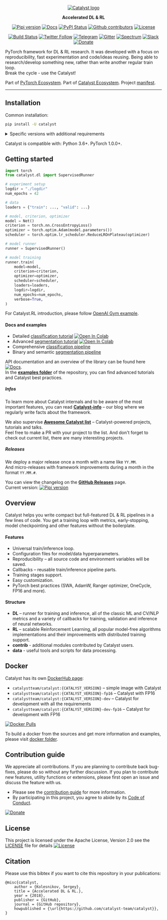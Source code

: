 <div align="center">

[![Catalyst logo](https://raw.githubusercontent.com/catalyst-team/catalyst-pics/master/pics/catalyst_logo.png)](https://github.com/catalyst-team/catalyst)

**Accelerated DL & RL**

[![Pipi version](https://img.shields.io/pypi/v/catalyst.svg)](https://pypi.org/project/catalyst/)
[![Docs](https://img.shields.io/badge/dynamic/json.svg?label=docs&url=https%3A%2F%2Fpypi.org%2Fpypi%2Fcatalyst%2Fjson&query=%24.info.version&colorB=brightgreen&prefix=v)](https://catalyst-team.github.io/catalyst/index.html)
[![PyPI Status](https://pepy.tech/badge/catalyst)](https://pepy.tech/project/catalyst)
[![Github contributors](https://img.shields.io/github/contributors/catalyst-team/catalyst.svg?logo=github&logoColor=white)](https://github.com/catalyst-team/catalyst/graphs/contributors)
[![License](https://img.shields.io/github/license/catalyst-team/catalyst.svg)](LICENSE)

[![Build Status](http://66.248.205.49:8111/app/rest/builds/buildType:id:Catalyst_Deploy/statusIcon.svg)](http://66.248.205.49:8111/project.html?projectId=Catalyst&tab=projectOverview&guest=1)
[![Twitter Follow](https://img.shields.io/twitter/follow/catalyst_core?label=Twitter&style=social)](https://twitter.com/catalyst_core)
[![Telegram](https://img.shields.io/badge/news-on%20telegram-blue)](https://t.me/catalyst_team)
[![Gitter](https://badges.gitter.im/catalyst-team/community.svg)](https://gitter.im/catalyst-team/community?utm_source=badge&utm_medium=badge&utm_campaign=pr-badge)
[![Spectrum](https://img.shields.io/badge/chat-on%20spectrum-blueviolet)](https://spectrum.chat/catalyst)
[![Slack](https://img.shields.io/badge/ODS-slack-red)](https://opendatascience.slack.com/messages/CGK4KQBHD)
[![Donate](https://raw.githubusercontent.com/catalyst-team/catalyst-pics/master/third_party_pics/patreon.png)](https://www.patreon.com/catalyst_team)


</div>

PyTorch framework for DL & RL research.
It was developed with a focus on reproducibility,
fast experimentation and code/ideas reusing.
Being able to research/develop something new,
rather than write another regular train loop. <br/>
Break the cycle - use the Catalyst!

Part of [PyTorch Ecosystem](https://pytorch.org/ecosystem/). Part of [Catalyst Ecosystem](https://docs.google.com/presentation/d/1D-yhVOg6OXzjo9K_-IS5vSHLPIUxp1PEkFGnpRcNCNU/edit?usp=sharing). Project [manifest](https://github.com/catalyst-team/catalyst/blob/master/MANIFEST.md).

---

## Installation

Common installation:
```bash
pip install -U catalyst
```

<details>
<summary>Specific versions with additional requirements</summary>
<p>

```bash
pip install catalyst[ml]         # installs DL+ML based catalyst
pip install catalyst[rl]         # installs DL+RL based catalyst
pip install catalyst[cv]         # installs DL+CV based catalyst
pip install catalyst[nlp]        # installs DL+NLP based catalyst
pip install catalyst[ecosystem]  # installs Catalyst.Ecosystem for DL/RL R&D
pip install catalyst[contrib]    # installs DL+contrib based catalyst
pip install catalyst[all]        # installs everything. Very convenient to deploy on a new server
```
</p>
</details>

Catalyst is compatible with: Python 3.6+. PyTorch 1.0.0+.


## Getting started

```python
import torch
from catalyst.dl import SupervisedRunner

# experiment setup
logdir = "./logdir"
num_epochs = 42

# data
loaders = {"train": ..., "valid": ...}

# model, criterion, optimizer
model = Net()
criterion = torch.nn.CrossEntropyLoss()
optimizer = torch.optim.Adam(model.parameters())
scheduler = torch.optim.lr_scheduler.ReduceLROnPlateau(optimizer)

# model runner
runner = SupervisedRunner()

# model training
runner.train(
    model=model,
    criterion=criterion,
    optimizer=optimizer,
    scheduler=scheduler,
    loaders=loaders,
    logdir=logdir,
    num_epochs=num_epochs,
    verbose=True,
)
```

For Catalyst.RL introduction, please follow [OpenAI Gym example](https://github.com/catalyst-team/catalyst/tree/master/examples/rl_gym).


#### Docs and examples
- Detailed [classification tutorial](./examples/notebooks/classification-tutorial.ipynb) [![Open In Colab](https://colab.research.google.com/assets/colab-badge.svg)](https://colab.research.google.com/github/catalyst-team/catalyst/blob/master/examples/notebooks/classification-tutorial.ipynb)
- Advanced [segmentation tutorial](./examples/notebooks/segmentation-tutorial.ipynb) [![Open In Colab](https://colab.research.google.com/assets/colab-badge.svg)](https://colab.research.google.com/github/catalyst-team/catalyst/blob/master/examples/notebooks/segmentation-tutorial.ipynb)
- Comprehensive [classification pipeline](https://github.com/catalyst-team/classification)
- Binary and semantic [segmentation pipeline](https://github.com/catalyst-team/segmentation)

API documentation and an overview of the library can be found here
[![Docs](https://img.shields.io/badge/dynamic/json.svg?label=docs&url=https%3A%2F%2Fpypi.org%2Fpypi%2Fcatalyst%2Fjson&query=%24.info.version&colorB=brightgreen&prefix=v)](https://catalyst-team.github.io/catalyst/index.html). <br/>
In the **[examples folder](examples)**
of the repository, you can find advanced tutorials and Catalyst best practices.

##### Infos
To learn more about Catalyst internals and to be aware of the most important features, you can read **[Catalyst-info](https://github.com/catalyst-team/catalyst-info)** – our blog where we regularly write facts about the framework.

We also supervise **[Awesome Catalyst list](https://github.com/catalyst-team/awesome-catalyst-list)** – Catalyst-powered projects, tutorials and talks. <br/> 
Feel free to make a PR with your project to the list. And don't forget to check out current list, there are many interesting projects.

##### Releases
We deploy a major release once a month with a name like `YY.MM`. <br/>
And micro-releases with framework improvements during a month in the format `YY.MM.#`.

You can view the changelog on the **[GitHub Releases](https://github.com/catalyst-team/catalyst/releases)** page. <br/>
Current version: [![Pipi version](https://img.shields.io/pypi/v/catalyst.svg)](https://pypi.org/project/catalyst/)


## Overview

Catalyst helps you write compact
but full-featured DL & RL pipelines in a few lines of code.
You get a training loop with metrics, early-stopping, model checkpointing
and other features without the boilerplate.

#### Features

- Universal train/inference loop.
- Configuration files for model/data hyperparameters.
- Reproducibility – all source code and environment variables will be saved.
- Callbacks – reusable train/inference pipeline parts.
- Training stages support.
- Easy customization.
- PyTorch best practices (SWA, AdamW, Ranger optimizer, OneCycle, FP16 and more).


#### Structure

- **DL** – runner for training and inference,
   all of the classic ML and CV/NLP metrics
   and a variety of callbacks for training, validation
   and inference of neural networks.
- **RL** – scalable Reinforcement Learning,
   all popular model-free algorithms implementations and their improvements
   with distributed training support.
- **contrib** - additional modules contributed by Catalyst users.
- **data** - useful tools and scripts for data processing.


## Docker
Catalyst has its own [DockerHub page](https://hub.docker.com/r/catalystteam/catalyst/tags):
- `catalystteam/catalyst:{CATALYST_VERSION}` – simple image with Catalyst
- `catalystteam/catalyst:{CATALYST_VERSION}-fp16` – Catalyst with FP16
- `catalystteam/catalyst:{CATALYST_VERSION}-dev` – Catalyst for development with all the requirements
- `catalystteam/catalyst:{CATALYST_VERSION}-dev-fp16` – Catalyst for development with FP16

[![Docker Pulls](https://img.shields.io/docker/pulls/catalystteam/catalyst)](https://hub.docker.com/r/catalystteam/catalyst/tags)

To build a docker from the sources and get more information and examples,
please visit [docker folder](docker).


## Contribution guide

We appreciate all contributions.
If you are planning to contribute back bug-fixes,
please do so without any further discussion.
If you plan to contribute new features, utility functions or extensions,
please first open an issue and discuss the feature with us.

- Please see the [contribution guide](CONTRIBUTING.md) for more information.
- By participating in this project, you agree to abide by its [Code of Conduct](CODE_OF_CONDUCT.md).

[![Donate](https://c5.patreon.com/external/logo/become_a_patron_button.png)](https://www.patreon.com/catalyst_team)

## License

This project is licensed under the Apache License, Version 2.0 see the [LICENSE](LICENSE) file for details
[![License](https://img.shields.io/github/license/catalyst-team/catalyst.svg)](LICENSE)

## Citation

Please use this bibtex if you want to cite this repository in your publications:

    @misc{catalyst,
        author = {Kolesnikov, Sergey},
        title = {Accelerated DL & RL.},
        year = {2018},
        publisher = {GitHub},
        journal = {GitHub repository},
        howpublished = {\url{https://github.com/catalyst-team/catalyst}},
    }
